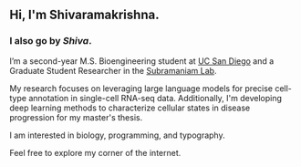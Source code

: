 ## Hi, I'm Shivaramakrishna.
### I also go by <i>Shiva</i>.

I’m a second-year M.S. Bioengineering student at [UC San Diego](http://be.ucsd.edu) and a Graduate Student Researcher in the [Subramaniam Lab](https://genome.ucsd.edu/). 

My research focuses on leveraging large language models for precise cell-type annotation in single-cell RNA-seq data. Additionally, I'm developing deep learning methods to characterize cellular states in disease progression for my master's thesis.

I am interested in biology, programming, and typography.

Feel free to explore my corner of the internet.

<!-- You can reach me at ```s5srinivasan@ucsd.edu``` or ```shivaramakrishna.srinivasan@gmail.com```. -->